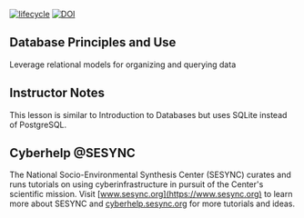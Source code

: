[![lifecycle](https://img.shields.io/badge/lifecycle-beta-blue.svg)](https://github.com/SESYNC-ci/sesync-ci.github.io/blob/master/lesson/lesson-lifecycle.md#beta)
[![DOI](https://zenodo.org/badge/DOI/10.5281/zenodo.5708813.svg)](https://doi.org/10.5281/zenodo.5708813)

## Database Principles and Use

Leverage relational models for organizing and querying data

## Instructor Notes

This lesson is similar to Introduction to Databases but uses SQLite instead of PostgreSQL.  

## Cyberhelp @SESYNC

The National Socio-Environmental Synthesis Center (SESYNC) curates and runs tutorials on using cyberinfrastructure in pursuit of the Center's scientific mission. Visit [www.sesync.org](https://www.sesync.org) to learn more about SESYNC and [cyberhelp.sesync.org](https://cyberhelp.sesync.org) for more tutorials and ideas.
